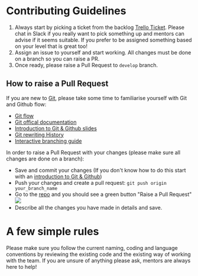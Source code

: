 # Contributing Guidelines
1. Always start by picking a ticket from the backlog [Trello Ticket](https://trello.com/b/JOTspGgX/sharespotscouk). Please chat in Slack if you really want to pick something up and mentors can advise if it seems suitable. If you prefer to be assigned something based on your level that is great too!
4. Assign an issue to yourself and start working. All changes must be done on a branch so you can raise a PR.
5. Once ready, please raise a Pull Request to `develop` branch.

## How to raise a Pull Request
If you are new to [Git](), please take some time to familiarise yourself with Git and Github flow:
- [Git flow](https://guides.github.com/introduction/flow/)
- [Git offical documentation](https://git-scm.com/)
- [Introduction to Git & Github slides](http://slides.com/lilianakastilio/github)
- [Git rewriting History](http://blog.lilianakastilio.co.uk/blog/2018/08/26/git-rewriting-history/)
- [Interactive branching guide](https://learngitbranching.js.org/)

In order to raise a Pull Request with your changes (please make sure all changes are done on a branch):
- Save and commit your changes (If you don't know how to do this start with an [introduction to Git & Github](https://docs.google.com/document/d/1Mk_3mW1nHG4WrtTQcmPH5oCCrbgNIoTcegFk398K8OE/edit))
- Push your changes and create a pull request: `git push origin your_branch_name`
- Go to the [repo](https://github.com/PolyglotDevsLondon/sharespots) and you should see a green button "Raise a Pull Request"
![](https://help.github.com/assets/images/help/pull_requests/pull-request-click-to-create.png)
- Describe all the changes you have made in details and save.

# A few simple rules
Please make sure you follow the current naming, coding and language conventions by reviewing the existing code and the existing way of working with the team.
If you are unsure of anything please ask, mentors are always here to help!

